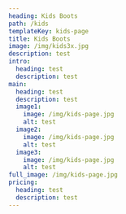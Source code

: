 ```yaml
---
heading: Kids Boots
path: /kids
templateKey: kids-page
title: Kids Boots
image: /img/kids3x.jpg
description: test
intro:
  heading: test
  description: test
main:
  heading: test
  description: test
  image1:
    image: /img/kids-page.jpg
    alt: test
  image2:
    image: /img/kids-page.jpg
    alt: test
  image3:
    image: /img/kids-page.jpg
    alt: test
full_image: /img/kids-page.jpg
pricing:
  heading: test
  description: test
---
```

